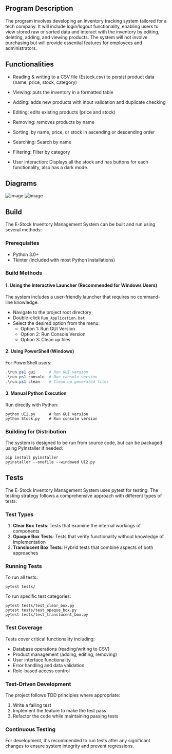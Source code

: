 ## Program Description
The program involves developing an inventory tracking system tailored for a tech company. It will include login/logout functionality, enabling users to view stored raw or sorted data and interact with the inventory by editing, deleting, adding, and viewing products. The system will not involve purchasing but will provide essential features for employees and administrators.

## Functionalities
* Reading & writing to a CSV file (Estock.csv) to persist product data (name, price, stock, category)

* Viewing: puts the inventory in a formatted table

* Adding: adds new products with input validation and duplicate checking

* Editing: edits existing products (price and stock)

* Removing: removes products by name

* Sorting: by name, price, or stock in ascending or descending order

* Searching: Search by name

* Filtering: Filter by category

* User interaction: Displays all the stock and has buttons for each functionality, also has a dark mode.

## Diagrams
![image](https://github.com/user-attachments/assets/793eb187-e0ff-4967-932e-bba2a9272a19)
![image](https://github.com/user-attachments/assets/9b2c41d0-d176-418d-b79c-676a48bf5ba2)


## Build
The E-Stock Inventory Management System can be built and run using several methods:

### Prerequisites
- Python 3.0+
- Tkinter (included with most Python installations)

### Build Methods

#### 1. Using the Interactive Launcher (Recommended for Windows Users)
The system includes a user-friendly launcher that requires no command-line knowledge:
- Navigate to the project root directory
- Double-click `Run_Application.bat`
- Select the desired option from the menu:
  - Option 1: Run GUI Version
  - Option 2: Run Console Version
  - Option 3: Clean up files

#### 2. Using PowerShell (Windows)
For PowerShell users:
```powershell
.\run.ps1 gui      # Run GUI version
.\run.ps1 console  # Run console version
.\run.ps1 clean    # Clean up generated files
```

#### 3. Manual Python Execution
Run directly with Python:
```
python UI2.py      # Run GUI version
python Stock.py    # Run console version
```

### Building for Distribution
The system is designed to be run from source code, but can be packaged using PyInstaller if needed:
```
pip install pyinstaller
pyinstaller --onefile --windowed UI2.py
```

## Tests
The E-Stock Inventory Management System uses pytest for testing. The testing strategy follows a comprehensive approach with different types of tests:

### Test Types
1. **Clear Box Tests**: Tests that examine the internal workings of components
2. **Opaque Box Tests**: Tests that verify functionality without knowledge of implementation
3. **Translucent Box Tests**: Hybrid tests that combine aspects of both approaches

### Running Tests
To run all tests:
```
pytest tests/
```

To run specific test categories:
```
pytest tests/test_clear_box.py
pytest tests/test_opaque_box.py
pytest tests/test_translucent_box.py
```

### Test Coverage
Tests cover critical functionality including:
- Database operations (reading/writing to CSV)
- Product management (adding, editing, removing)
- User interface functionality
- Error handling and data validation
- Role-based access control

### Test-Driven Development
The project follows TDD principles where appropriate:
1. Write a failing test
2. Implement the feature to make the test pass
3. Refactor the code while maintaining passing tests

### Continuous Testing
For development, it's recommended to run tests after any significant changes to ensure system integrity and prevent regressions.

